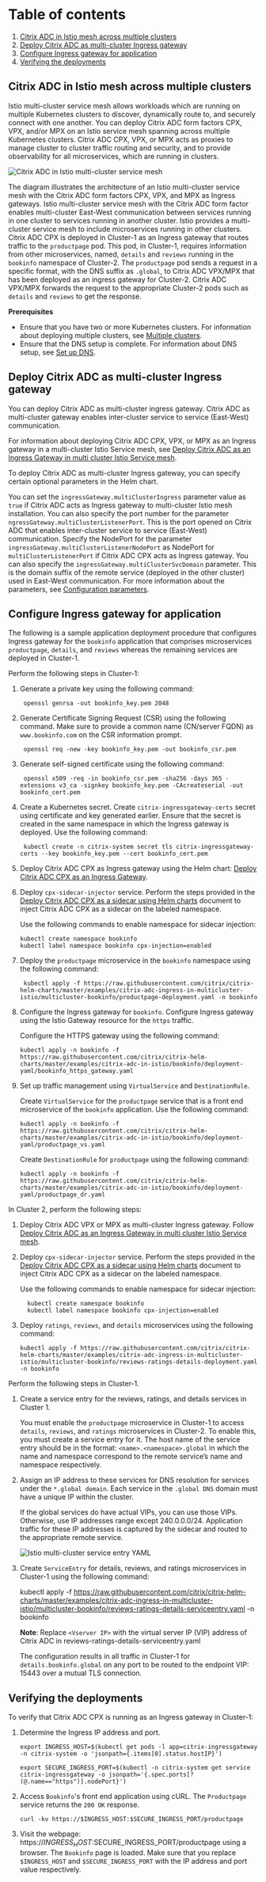 
# Table of contents

1. [Citrix ADC in Istio mesh across multiple clusters](#Citrix-ADC-in-Istio-mesh-across-multiple-clusters)
2. [Deploy Citrix ADC as multi-cluster Ingress gateway](#Deploy-Citrix-ADC-as-multi-cluster-Ingress-gateway)
3. [Configure Ingress gateway for application](#Configure-Ingress-gateway-for-application)
4. [Verifying the deployments](#Verifying-the-deployments)

## <a name="Citrix-ADC-in-Istio-mesh-across-multiple-clusters">Citrix ADC in Istio mesh across multiple clusters</a>

Istio multi-cluster service mesh allows workloads which are running on multiple Kubernetes clusters to discover, dynamically route to, and securely connect with one another. You can deploy Citrix ADC form factors CPX, VPX, and/or MPX on an Istio service mesh spanning across multiple Kubernetes clusters. Citrix ADC CPX, VPX, or MPX acts as proxies to manage cluster to cluster traffic routing and security, and to provide observability for all microservices, which are running in clusters.

   ![Citrix ADC in Istio multi-cluster service mesh](media/adc-istio-multicluster-servmesh-architecture.png)

The diagram illustrates the architecture of an Istio multi-cluster service mesh with the Citrix ADC form factors CPX, VPX, and MPX as Ingress gateways. Istio multi-cluster service mesh with the Citrix ADC form factor enables multi-cluster East-West communication between services running in one cluster to services running in another cluster. Istio provides a multi-cluster service mesh to include microservices running in other clusters. Citrix ADC CPX is deployed in Cluster-1 as an Ingress gateway that routes traffic to the `productpage` pod. This pod, in Cluster-1, requires information from other microservices, named, `details` and `reviews` running in the `bookinfo` namespace of Cluster-2. The `productpage` pod sends a request in a specific format, with the DNS suffix as `.global`, to Citrix ADC VPX/MPX that has been deployed as an ingress gateway for Cluster-2. Citrix ADC VPX/MPX forwards the request to the appropriate Cluster-2 pods such as `details` and `reviews` to get the response.

**Prerequisites**

 -  Ensure that you have two or more Kubernetes clusters. For information about deploying multiple clusters, see [Multiple clusters](https://istio.io/v1.6/docs/ops/deployment/deployment-models/#multiple-clusters).
 -  Ensure that the DNS setup is complete. For information about DNS setup, see [Set up DNS](https://istio.io/v1.6/docs/setup/install/multicluster/gateways/#setup-dns).

## <a name="Deploy-Citrix-ADC-as-multi-cluster-Ingress-gateway">Deploy Citrix ADC as multi-cluster Ingress gateway</a>


You can deploy Citrix ADC as multi-cluster ingress gateway. Citrix ADC as multi-cluster gateway enables inter-cluster service to service (East-West) communication.

For information about deploying Citrix ADC CPX, VPX, or MPX as an Ingress gateway in a multi-cluster Istio Service mesh, see [Deploy Citrix ADC as an Ingress Gateway in multi cluster Istio Service mesh](https://github.com/citrix/citrix-helm-charts/tree/master/citrix-adc-istio-ingress-gateway#deploy-citrix-adc-as-a-multicluster-ingress-gateway). 

To deploy Citrix ADC as multi-cluster Ingress gateway, you can specify certain optional parameters in the Helm chart.

You can set the `ingressGateway.multiClusterIngress` parameter value as `true` if Citrix ADC acts as Ingress gateway to multi-cluster Istio mesh installation. You can also specify the port number for the parameter `ngressGateway.multiClusterListenerPort`. This is the port opened on Citrix ADC that enables inter-cluster service to service (East-West) communication. Specify the NodePort for the parameter  `ingressGateway.multiClusterListenerNodePort` as NodePort for `multiClusterListenerPort` if Citrix ADC CPX acts as Ingress gateway. You can also specify the `ingressGateway.multiClusterSvcDomain` parameter. This is the domain suffix of the remote service (deployed in the other cluster) used in East-West communication. For more information about the parameters, see [Configuration parameters](https://github.com/citrix/citrix-helm-charts/tree/master/citrix-adc-istio-ingress-gateway#configuration-parameters).

## <a name="Configure-Ingress-gateway-for-application">Configure Ingress gateway for application</a>

The following is a sample application deployment procedure that configures Ingress gateway for the `bookinfo` application that comprises microservices `productpage`, `details`, and `reviews` whereas the remaining services are deployed in Cluster-1.

Perform the following steps in Cluster-1:

 1.  Generate a private key using the following command:

          openssl genrsa -out bookinfo_key.pem 2048

 2.  Generate Certificate Signing Request (CSR) using the following command. Make sure to provide a common name (CN/server FQDN) as `www.bookinfo.com` on the CSR information prompt.

          openssl req -new -key bookinfo_key.pem -out bookinfo_csr.pem

 3.  Generate self-signed certificate using the following command:

          openssl x509 -req -in bookinfo_csr.pem -sha256 -days 365 -extensions v3_ca -signkey bookinfo_key.pem -CAcreateserial -out bookinfo_cert.pem

 4.  Create a Kubernetes secret. Create `citrix-ingressgateway-certs` secret using certificate and key generated earlier. Ensure that the secret is created in the same namespace in which the Ingress gateway is deployed. Use the following command:

          kubectl create -n citrix-system secret tls citrix-ingressgateway-certs --key bookinfo_key.pem --cert bookinfo_cert.pem

 5.  Deploy Citrix ADC CPX as Ingress gateway using the Helm chart: [Deploy Citrix ADC CPX as an Ingress Gateway](https://github.com/citrix/citrix-helm-charts/tree/master/citrix-adc-istio-ingress-gateway#to-deploy-citrix-adc-cpx-as-an-ingress-gateway).
 
 6.  Deploy `cpx-sidecar-injector` service. Perform the steps provided in the [Deploy Citrix ADC CPX as a sidecar using Helm charts](https://github.com/citrix/citrix-xds-adaptor/tree/master/docs/istio-integration#deployment-options) document to inject Citrix ADC CPX as a sidecar on the labeled namespace.

     Use the following commands to enable namespace for sidecar injection:

         kubectl create namespace bookinfo
         kubectl label namespace bookinfo cpx-injection=enabled

 7.  Deploy the `productpage` microservice in the `bookinfo` namespace using the following command:

          kubectl apply -f https://raw.githubusercontent.com/citrix/citrix-helm-charts/master/examples/citrix-adc-ingress-in-multicluster-istio/multicluster-bookinfo/productpage-deployment.yaml -n bookinfo

8.  Configure the Ingress gateway for `bookinfo`. Configure Ingress gateway using the Istio Gateway resource for the `https` traffic.

    Configure the HTTPS gateway using the following command:

        kubectl apply -n bookinfo -f https://raw.githubusercontent.com/citrix/citrix-helm-charts/master/examples/citrix-adc-in-istio/bookinfo/deployment-yaml/bookinfo_https_gateway.yaml

9.  Set up traffic management using `VirtualService` and `DestinationRule`.

    Create `VirtualService` for the `productpage` service that is a front end microservice of the `bookinfo` application. Use the following command:

        kubectl apply -n bookinfo -f https://raw.githubusercontent.com/citrix/citrix-helm-charts/master/examples/citrix-adc-in-istio/bookinfo/deployment-yaml/productpage_vs.yaml

    Create `DestinationRule` for `productpage` using the following command:

        kubectl apply -n bookinfo -f https://raw.githubusercontent.com/citrix/citrix-helm-charts/master/examples/citrix-adc-in-istio/bookinfo/deployment-yaml/productpage_dr.yaml

  In Cluster 2, perform the following steps:

1.  Deploy Citrix ADC VPX or MPX as multi-cluster Ingress gateway. Follow [Deploy Citrix ADC as an Ingress Gateway in multi cluster Istio Service mesh](https://github.com/citrix/citrix-helm-charts/tree/master/citrix-adc-istio-ingress-gateway#deploy-citrix-adc-as-a-multicluster-ingress-gateway).

2. Deploy `cpx-sidecar-injector` service. Perform the steps provided in the [Deploy Citrix ADC CPX as a sidecar using Helm charts](https://github.com/citrix/citrix-xds-adaptor/tree/master/docs/istio-integration#deployment-options) document to inject Citrix ADC CPX as a sidecar on the labeled namespace.

    Use the following commands to enable namespace for sidecar injection:

         kubectl create namespace bookinfo
         kubectl label namespace bookinfo cpx-injection=enabled

3.  Deploy `ratings`, `reviews`, and `details` microservices using the following command:

        kubectl apply -f https://raw.githubusercontent.com/citrix/citrix-helm-charts/master/examples/citrix-adc-ingress-in-multicluster-istio/multicluster-bookinfo/reviews-ratings-details-deployment.yaml -n bookinfo

Perform the following steps in Cluster-1.

1.  Create a service entry for the reviews, ratings, and details services in Cluster 1.

    You must enable the `productpage` microservice in Cluster-1 to access `details`, `reviews`, and `ratings` microservices in Cluster-2. To enable this, you must create a service entry for it. The host name of the service entry should be in the format: `<name>.<namespace>.global` in which the name and namespace correspond to the remote service’s name and namespace respectively.

2.  Assign an IP address to these services for DNS resolution for services under the `*.global domain`. Each service in the `.global DNS` domain must have a unique IP within the cluster.

    If the global services do have actual VIPs, you can use those VIPs. Otherwise, use IP addresses range except 240.0.0.0/24. Application traffic for these IP addresses is captured by the sidecar and routed to the appropriate remote service.

    ![Istio multi-cluster service entry YAML](media/adc-istio-multicluster-servicentry-yaml.png)

3.  Create `ServiceEntry` for details, reviews, and ratings microservices in Cluster-1 using the following command:

    kubectl apply -f https://raw.githubusercontent.com/citrix/citrix-helm-charts/master/examples/citrix-adc-ingress-in-multicluster-istio/multicluster-bookinfo/reviews-ratings-details-serviceentry.yaml -n bookinfo

    **Note**: Replace `<Vserver IP>` with the virtual server IP (VIP) address of Citrix ADC in reviews-ratings-details-serviceentry.yaml

    The configuration results in all traffic in Cluster-1 for `details.bookinfo.global` on any port to be routed to the endpoint VIP: 15443 over a mutual TLS connection.

## <a name="Verifying-the-deployments">Verifying the deployments</a>

To verify that Citrix ADC CPX is running as an Ingress gateway in Cluster-1:

1.	Determine the Ingress IP address and port.

        export INGRESS_HOST=$(kubectl get pods -l app=citrix-ingressgateway -n citrix-system -o 'jsonpath={.items[0].status.hostIP}')

        export SECURE_INGRESS_PORT=$(kubectl -n citrix-system get service citrix-ingressgateway -o jsonpath='{.spec.ports[?(@.name=="https")].nodePort}')

2.	Access `Bookinfo`'s front end application using cURL. The `Productpage` service returns the `200 OK` response.

        curl -kv https://$INGRESS_HOST:$SECURE_INGRESS_PORT/productpage

3.	Visit the webpage: https://$INGRESS_HOST:$SECURE_INGRESS_PORT/productpage using a browser. The `Bookinfo` page is loaded. Make sure that you replace `$INGRESS_HOST` and `$SECURE_INGRESS_PORT` with the IP address and port value respectively.
